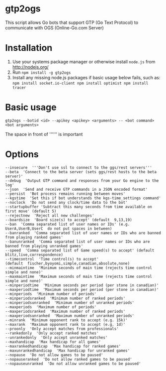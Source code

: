 gtp2ogs
=======

This script allows Go bots that support GTP (Go Text Protocol) to communicate
with OGS (Online-Go.com Server)

Installation
============

  1. Use your systems package manager or otherwise install `node.js` from http://nodejs.org/
  2. Run
    ```
    npm install -g gtp2ogs
    ```
  3. Install any missing node.js packages if basic usage below fails, such as:
    ```
    npm install socket.io-client
    npm install optimist
    npm install tracer
    ```


Basic usage
===========

```
gtp2ogs --botid <id> --apikey <apikey> <arguments> -- <bot command> <bot arguments>
```
 The space in front of '''<bot command>''' is important

Options
=======
    --insecure  '''Don't use ssl to connect to the ggs/rest servers'''
    --beta  'Connect to the beta server (sets ggs/rest hosts to the beta server)'
    --debug  'Output GTP command and responses from your Go engine to the log'
    --json  'Send and receive GTP commands in a JSON encoded format'
    --persist  'Bot process remains running between moves'
    --kgstime  'Set this if bot understands the kgs-time_settings command'
    --noclock  'Do not send any clock/time data to the bot'
    --startupbuffer 'Subtract this many seconds from time available on first move' (default 5)
    --rejectnew  'Reject all new challenges'
    --boardsize  'Board size(s) to accept' (default  9,13,19)
    --ban  'Comma separated list of user names or IDs' (e.g.  UserA,UserB,UserC  do not put spaces in between)
    --banranked  'Comma separated list of user names or IDs who are banned from playing ranked games'
    --banunranked  'Comma separated list of user names or IDs who are banned from playing unranked games'
    --speed  'Comma separated list of Game speed(s) to accept' (default  blitz,live,correspondence)
    --timecontrol  'Time control(s) to accept'
    (default  fischer,byoyomi,simple,canadian,absolute,none)
    --minmaintime  'Minimum seconds of main time (rejects time control simple and none)'
    --maxmaintime  'Maximum seconds of main time (rejects time control simple and none)'
    --minperiodtime  'Minimum seconds per period (per stone in canadian)'
    --maxperiodtime  'Maximum seconds per period (per stone in canadian)'
    --minperiods  'Minimum number of periods'
    --minperiodsranked  'Minimum number of ranked periods'
    --minperiodsunranked  'Minimum number of unranked periods'
    --maxperiods  'Maximum number of periods'
    --maxperiodsranked  'Maximum number of ranked periods'
    --maxperiodsunranked  'Maximum number of unranked periods'
    --minrank  'Minimum opponent rank to accept (e.g. 15k)'
    --maxrank  'Maximum opponent rank to accept (e.g. 1d)'
    --proonly  'Only accept matches from professionals'
    --rankedonly  'Only accept ranked matches'
    --unrankedonly  'Only accept unranked matches'
    --maxhandicap  'Max handicap for all games'
    --maxrankedhandicap  'Max handicap for ranked games'
    --maxunrankedhandicap  'Max handicap for unranked games'
    --nopause  'Do not allow games to be paused'
    --nopauseranked  'Do not allow ranked games to be paused'
    --nopauseunranked  'Do not allow unranked games to be paused'